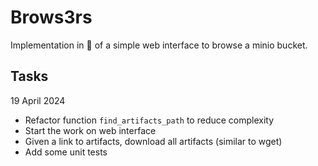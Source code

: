 # Brows3rs

Implementation in 🦀 of a simple web interface to browse a minio bucket.

## Tasks

19 April 2024
- Refactor function `find_artifacts_path` to reduce complexity
- Start the work on web interface
- Given a link to artifacts, download all artifacts (similar to wget)
- Add some unit tests
